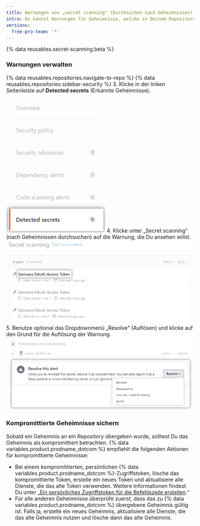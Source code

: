 ```yaml
---
title: Warnungen von „secret scanning" (Durchsuchen nach Geheimnissen) verwalten
intro: Du kannst Warnungen für Geheimnisse, welche in Deinem Repository geprüft wurden, anschauen und schließen.
versions:
  free-pro-team: '*'
---
```


{% data reusables.secret-scanning.beta %}

### Warnungen verwalten

{% data reusables.repositories.navigate-to-repo %}
{% data reusables.repositories.sidebar-security %}
3. Klicke in der linken Seitenleiste auf **Detected secrets** (Erkannte Geheimnisse). ![Schaltfläche "Detected secrets" (Erkannte Geheimnisse)](/assets/images/help/repository/sidebar-secrets.png)
4. Klicke unter „Secret scanning" (nach Geheimnissen durchsuchen) auf die Warnung, die Du ansehen willst. ![Liste der Warnungen aus „secret scanning" (Durchsuchen nach Geheimnissen)](/assets/images/help/repository/secret-scanning-click-alert.png)
5. Benutze optional das Dropdownmenü „Resolve" (Auflösen) und klicke auf den Grund für die Auflösung der Warnung. ![Dropdownmenü für das Auflösen von Warnungen aus „secret scanning" (Durchsuchen nach Geheimnissen)](/assets/images/help/repository/secret-scanning-resolve-alert.png)

### Kompromittierte Geheimnisse sichern

Sobald ein Geheimnis an ein Repository übergeben wurde, solltest Du das Geheimnis als kompromittiert betrachten. {% data variables.product.prodname_dotcom %} empfiehlt die folgenden Aktionen für kompromittierte Geheimnisse:

- Bei einem kompromittierten, persönlichen {% data variables.product.prodname_dotcom %}-Zugriffstoken, lösche das kompromittierte Token, erstelle ein neues Token und aktualisiere alle Dienste, die das alte Token verwenden. Weitere Informationen findest Du unter „[Ein persönliches Zugriffstoken für die Befehlszeile erstellen](/github/authenticating-to-github/creating-a-personal-access-token-for-the-command-line).“
- Für alle anderen Geheimnisse überprüfe zuerst, dass das zu {% data variables.product.prodname_dotcom %} übergebene Geheimnis gültig ist. Falls ja, erstelle ein neues Geheimnis, aktualisiere alle Dienste, die das alte Geheimnis nutzen und lösche dann das alte Geheimnis.
